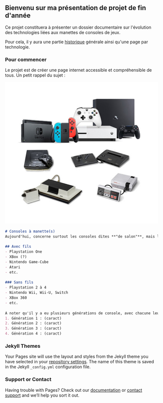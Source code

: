 ## Bienvenu sur ma présentation de projet de fin d'année

Ce projet constituera à présenter un dossier documentaire sur l'évolution des technologies liées aux manettes de consoles de jeux.

Pour cela, il y aura une partie [historique](historique) générale ainsi qu'une page par technologie.

### Pour commencer

Le projet est de créer une page internet accessible et compréhensible de tous. Un petit rappel du sujet :

![differentes generation de consoles](image/generationconsole.jpg)

```markdown
# Consoles à manette(s)
Aujourd'hui, concerne surtout les consoles dites **"de salon"**, mais les manettes peuvent être greffé sur d'autres supports comme les ordinateurs ou utilisées dans le _"serious gaming"_ avec les simulateurs de vol pour les pilotes d'avion. Touitefois, la grande nouveauté, c'est une manette pour les consoles **"portables"** : Il y avait déjà eut quelques prémisses avec la Nintendo DS et les accessoires notamment Pokemon qui permettait de compter les pas, d'attraper des pokemons à l'extérieur, etc. Cepandant, aujourd'hui la Switch, console Nintendo **hybride** (entre console de salon et console portable) à des manettes utilisables même lors d'une utilisation portative.

## Avec fils
- Playstation One
- XBox (?)
- Nintendo Game-Cube
- Atari
- etc.

### Sans fils
- Playstation 2 à 4
- Nintendo Wii, Wii-U, Switch
- XBox 360
- etc.

A noter qu'il y a eu plusieurs générations de console, avec chacune leur particularité et saut technologique.
1. Génération 1 : (caract)
2. Génération 2 : (caract)
3. Génération 3 : (caract)
4. Génération 4 : (caract)
```

### Jekyll Themes

Your Pages site will use the layout and styles from the Jekyll theme you have selected in your [repository settings](https://github.com/Arrunae/aori/settings). The name of this theme is saved in the Jekyll `_config.yml` configuration file.

### Support or Contact

Having trouble with Pages? Check out our [documentation](https://help.github.com/categories/github-pages-basics/) or [contact support](https://github.com/contact) and we’ll help you sort it out.
